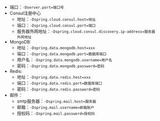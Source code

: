 - 端口：`-Dserver.port=端口号`
- Consul注册中心
	- 地址：`-Dspring.cloud.consul.host=地址`
	- 端口：`-Dspring.cloud.consul.port=端口`
	- 服务器外网地址：`-Dspring.cloud.consul.discovery.ip-address=服务器外网地址`
- MongoDB:
	- 地址：`-Dspring.data.mongodb.host=xxx`
	- 端口：`-Dspring.data.mongodb.port=数据库端口`
	- 用户名：`-Dspring.data.mongodb.username=用户名`
	- 密码：`-Dspring.data.mongodb.password=密码`
- Redis:
	- 地址：`-Dspring.data.redis.host=xxx`
	- 端口：`-Dspring.data.redis.port=数据库端口`
	- 密码：`-Dspring.data.redis.password=密码`
- 邮件：
	- smtp服务器：`-Dspring.mail.host=服务器`
	- 邮箱：`-Dspring.mail.username=邮箱账户`
	- 授权码：`-Dspring.mail.password=授权码`
